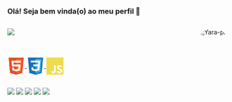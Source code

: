 ### Olá! Seja bem vinda(o) ao meu perfil 🌈

##

<div align="left">  
  <a href="https://github.com/yarapontes">
  <img height="170em" src="https://github-readme-stats.vercel.app/api?username=yarapontes&show_icons=true&theme=jolly&include_all_commits=true&count_private=false"/>
    <img align="right" alt="Yara-pic" height="180" style="border-radius:50px;" src="https://user-images.githubusercontent.com/71138909/148079444-c4f7f745-df12-439b-babc-d125deaf6205.png">
</div>
  
  ##

<div style="display: inline_block"><br>
  <img align="center" alt="Yara-HTML" height="40" width="40" src="https://raw.githubusercontent.com/devicons/devicon/master/icons/html5/html5-original.svg">
  <img align="center" alt="Yara-CSS" height="40" width="40" src="https://raw.githubusercontent.com/devicons/devicon/master/icons/css3/css3-original.svg">
  <img align="center" alt="Yara-Js" height="40" width="40" src="https://raw.githubusercontent.com/devicons/devicon/master/icons/javascript/javascript-plain.svg">
</div>
  
  ##
  
 <div>
   <a href="https://www.linkedin.com/in/yarapontesds" target="_blank"><img src="https://img.shields.io/badge/-LinkedIn-%230077B5?style=for-the-badge&logo=linkedin&logoColor=white" target="_blank"></a>
   <a href="mailto:yara.pontes.ds@gmail.com"><img src="https://img.shields.io/badge/Gmail-D14836?style=for-the-badge&logo=gmail&logoColor=white" target="_blank"></a>   
   <a href="https://t.me/yarapontesds" target="_blank"><img src="https://img.shields.io/badge/Telegram-2CA5E0?style=for-the-badge&logo=telegram&logoColor=white"></a>
   <a href="https://instagram.com/yarapontesds" target="_blank"><img src="https://img.shields.io/badge/-Instagram-%23E4405F?style=for-the-badge&logo=instagram&logoColor=white" target="_blank"></a>
   <a href="https://www.facebook.com/yarapontesds/" target="_blanck"><img src="https://img.shields.io/badge/Facebook-1877F2?style=for-the-badge&logo=facebook&logoColor=white"></a>
  
 </div>
